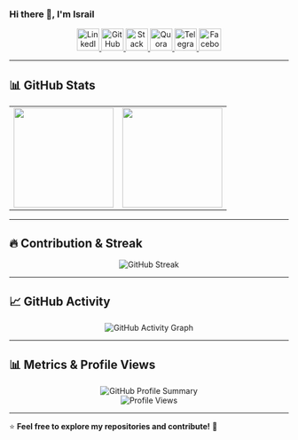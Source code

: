 ### Hi there 👋, I'm Israil  

<p align="center">
  <a href="https://www.linkedin.com/in/israil445/">
    <img src="https://cdn-icons-png.flaticon.com/512/145/145807.png" alt="LinkedIn" height="40">
  </a>
  <a href="https://github.com/Israil445">
    <img src="https://cdn-icons-png.flaticon.com/512/733/733553.png" alt="GitHub" height="40">
  </a>
  <a href="https://stackoverflow.com/users/19773027/israil">
    <img src="https://cdn-icons-png.flaticon.com/512/2111/2111628.png" alt="Stack Overflow" height="40">
  </a>
  <a href="https://www.quora.com/profile/Md-Israil-Hosen-2">
    <img src="https://cdn-icons-png.flaticon.com/512/4494/4494531.png" alt="Quora" height="40">
  </a>
  <a href="https://t.me/Israil445">
    <img src="https://cdn-icons-png.flaticon.com/512/2111/2111646.png" alt="Telegram" height="40">
  </a>
  <a href="https://www.facebook.com/md.israilhosen.927">
    <img src="https://cdn-icons-png.flaticon.com/512/3670/3670124.png" alt="Facebook" height="40">
  </a>
</p>

---

## 📊 GitHub Stats  

<table>
  <tr>
    <td>
      <img height="180px" src="https://github-readme-stats.vercel.app/api?username=Israil445&show_icons=true&hide_title=true&hide_border=true&theme=tokyonight&count_private=true" />
    </td>
    <td>
      <img height="180px" src="https://github-readme-stats.vercel.app/api/top-langs/?username=Israil445&layout=compact&hide_title=true&hide_border=true&theme=tokyonight&count_private=true" />
    </td>
  </tr>
</table>


---

## 🔥 Contribution & Streak  

<p align="center">
  <img src="https://github-readme-streak-stats.herokuapp.com/?user=Israil445&theme=nightowl&fire=pink&currStreakNum=2FD3EB&sideLabels=F00" alt="GitHub Streak" />
</p>

---

## 📈 GitHub Activity  

<p align="center">
  <img src="https://github-readme-activity-graph.vercel.app/graph?username=Israil445&theme=react-dark&hide_border=true&area=true" alt="GitHub Activity Graph" />
</p>

---

## 📊 Metrics & Profile Views  

<p align="center">
  <img src="https://github-profile-summary-cards.vercel.app/api/cards/profile-details?username=Israil445&theme=tokyonight" alt="GitHub Profile Summary" />
  <br>
  <img src="https://komarev.com/ghpvc/?username=Israil445&label=Profile%20Views&color=blue&style=flat" alt="Profile Views" />
</p>

---

⭐ **Feel free to explore my repositories and contribute!** 🚀  
